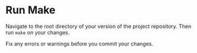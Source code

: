 # Run Make

Navigate to the root directory of your version of the project
repository.  Then run `make` on your changes.

Fix any errors or warnings before you commit your changes.
